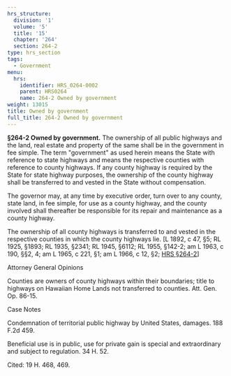 ```yaml
---
hrs_structure:
  division: '1'
  volume: '5'
  title: '15'
  chapter: '264'
  section: 264-2
type: hrs_section
tags:
  - Government
menu:
  hrs:
    identifier: HRS_0264-0002
    parent: HRS0264
    name: 264-2 Owned by government
weight: 13015
title: Owned by government
full_title: 264-2 Owned by government
---
```

**§264-2 Owned by government.** The ownership of all public highways and the land, real estate and property of the same shall be in the government in fee simple. The term "government" as used herein means the State with reference to state highways and means the respective counties with reference to county highways. If any county highway is required by the State for state highway purposes, the ownership of the county highway shall be transferred to and vested in the State without compensation.

The governor may, at any time by executive order, turn over to any county, state land, in fee simple, for use as a county highway, and the county involved shall thereafter be responsible for its repair and maintenance as a county highway.

The ownership of all county highways is transferred to and vested in the respective counties in which the county highways lie. [L 1892, c 47, §5; RL 1925, §1893; RL 1935, §2341; RL 1945, §6112; RL 1955, §142-2; am L 1963, c 190, §§2, 4; am L 1965, c 221, §1; am L 1966, c 12, §2; [HRS §264-2](/title-15/chapter-264/section-264-2/)]

Attorney General Opinions

Counties are owners of county highways within their boundaries; title to highways on Hawaiian Home Lands not transferred to counties. Att. Gen. Op. 86-15.

Case Notes

Condemnation of territorial public highway by United States, damages. 188 F.2d 459.

Beneficial use is in public, use for private gain is special and extraordinary and subject to regulation. 34 H. 52.

Cited: 19 H. 468, 469.